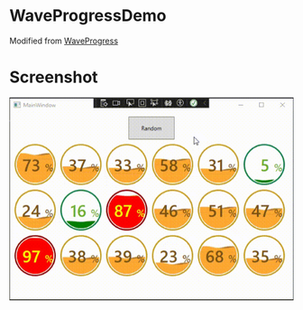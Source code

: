 # WaveProgressDemo

Modified from [WaveProgress](https://github.com/AMORICHIKA/WaveProgress.git)  

# Screenshot
![](./screenshot.gif)